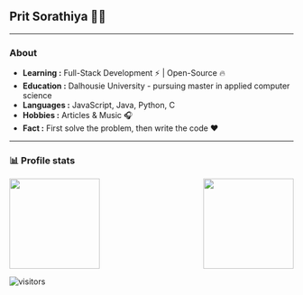## Prit Sorathiya 👨‍💻
---------------------------------------------------------------------------------------------------------------------------------------------------------------------------------
### About
-  **Learning :** Full-Stack Development :zap: | Open-Source :fire:	
-  **Education :** Dalhousie University - pursuing master in applied computer science
-  **Languages :** JavaScript, Java, Python, C
-  **Hobbies :** Articles & Music :headphones:
-  **Fact :** First solve the problem, then write the code :heart: 

---------------------------------------------------------------------------------------------------------------------------------------------------------------------------------

### 📊 Profile stats

<img height="160em" align="right" src="https://github-readme-stats.vercel.app/api/top-langs/?username=pritsorathiya5181&theme=dracula&show_icons=true&layout=compact&langs_count=6" />
  
<img height="160em" src="https://github-readme-stats.vercel.app/api?username=pritsorathiya5181&theme=dracula" />

![visitors](https://visitor-badge.glitch.me/badge?page_id=pritsorathiya5181.pritsorathiya5181)
